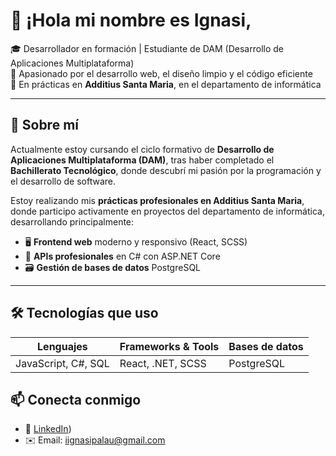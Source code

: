 # 👋 ¡Hola mi nombre es Ignasi,

🎓 Desarrollador en formación | Estudiante de DAM (Desarrollo de Aplicaciones Multiplataforma)  
🔧 Apasionado por el desarrollo web, el diseño limpio y el código eficiente  
📍 En prácticas en **Additius Santa Maria**, en el departamento de informática

---

## 🧠 Sobre mí

Actualmente estoy cursando el ciclo formativo de **Desarrollo de Aplicaciones Multiplataforma (DAM)**, tras haber completado el **Bachillerato Tecnológico**, donde descubrí mi pasión por la programación y el desarrollo de software.

Estoy realizando mis **prácticas profesionales en Additius Santa Maria**, donde participo activamente en proyectos del departamento de informática, desarrollando principalmente:

- 🖥️ **Frontend web** moderno y responsivo (React, SCSS)
- 🔗 **APIs profesionales** en C# con ASP.NET Core
- 🗃️ **Gestión de bases de datos** PostgreSQL

---

## 🛠️ Tecnologías que uso

| Lenguajes | Frameworks & Tools | Bases de datos |
|----------|---------------------|----------------|
| JavaScript, C#, SQL | React, .NET, SCSS | PostgreSQL |


## 📫 Conecta conmigo

- 💼 [LinkedIn](https://www.linkedin.com/in/ignasi-palau-b6455432b/))
- ✉️ Email: iignasipalau@gmail.com
